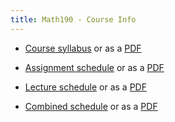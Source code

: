 ```yaml
---
title: Math190 - Course Info
---
```


- [Course syllabus](/course-pages/Math190--course-syllabus.html) or as a [PDF](/course-pages/Math190--course-syllabus.pdf)

- [Assignment schedule](/course-pages/Math190--Assignments--AY2023-2024spring.html) or as a [PDF](/course-pages/Math190--Assignments--AY2023-2024spring.pdf)

- [Lecture schedule](/course-pages/Math190--Lectures--AY2023-2024spring.html) or as a [PDF](/course-pages/Math190--Lectures--AY2023-2024spring.pdf)

- [Combined schedule](/course-pages/Math190--AY2023-2024spring.html) or as a [PDF](/course-pages/Math190--AY2023-2024spring.pdf)
